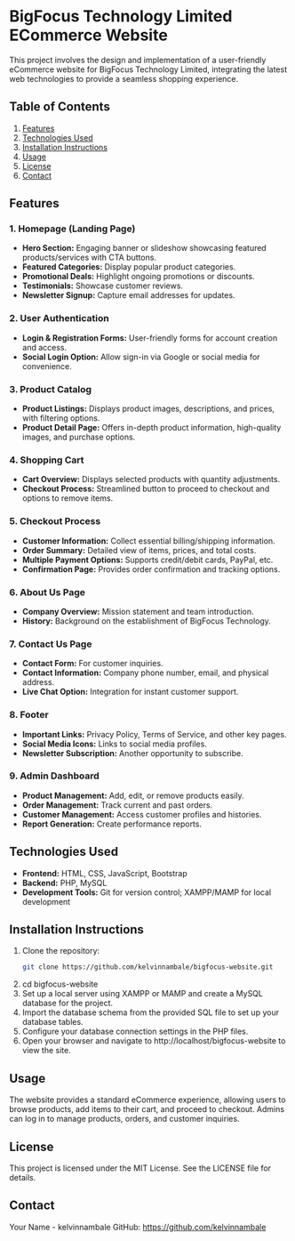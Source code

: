 # BigFocus Technology Limited ECommerce Website

This project involves the design and implementation of a user-friendly eCommerce website for BigFocus Technology Limited, integrating the latest web technologies to provide a seamless shopping experience.

## Table of Contents

1. [Features](#features)
2. [Technologies Used](#technologies-used)
3. [Installation Instructions](#installation-instructions)
4. [Usage](#usage)
5. [License](#license)
6. [Contact](#contact)

## Features

### 1. Homepage (Landing Page)
- **Hero Section:** Engaging banner or slideshow showcasing featured products/services with CTA buttons.
- **Featured Categories:** Display popular product categories.
- **Promotional Deals:** Highlight ongoing promotions or discounts.
- **Testimonials:** Showcase customer reviews.
- **Newsletter Signup:** Capture email addresses for updates.

### 2. User Authentication
- **Login & Registration Forms:** User-friendly forms for account creation and access.
- **Social Login Option:** Allow sign-in via Google or social media for convenience.

### 3. Product Catalog
- **Product Listings:** Displays product images, descriptions, and prices, with filtering options.
- **Product Detail Page:** Offers in-depth product information, high-quality images, and purchase options.

### 4. Shopping Cart
- **Cart Overview:** Displays selected products with quantity adjustments.
- **Checkout Process:** Streamlined button to proceed to checkout and options to remove items.

### 5. Checkout Process
- **Customer Information:** Collect essential billing/shipping information.
- **Order Summary:** Detailed view of items, prices, and total costs.
- **Multiple Payment Options:** Supports credit/debit cards, PayPal, etc.
- **Confirmation Page:** Provides order confirmation and tracking options.

### 6. About Us Page
- **Company Overview:** Mission statement and team introduction.
- **History:** Background on the establishment of BigFocus Technology.

### 7. Contact Us Page
- **Contact Form:** For customer inquiries.
- **Contact Information:** Company phone number, email, and physical address.
- **Live Chat Option:** Integration for instant customer support.

### 8. Footer
- **Important Links:** Privacy Policy, Terms of Service, and other key pages.
- **Social Media Icons:** Links to social media profiles.
- **Newsletter Subscription:** Another opportunity to subscribe.

### 9. Admin Dashboard
- **Product Management:** Add, edit, or remove products easily.
- **Order Management:** Track current and past orders.
- **Customer Management:** Access customer profiles and histories.
- **Report Generation:** Create performance reports.

## Technologies Used

- **Frontend:** HTML, CSS, JavaScript, Bootstrap
- **Backend:** PHP, MySQL 
- **Development Tools:** Git for version control; XAMPP/MAMP for local development

## Installation Instructions

1. Clone the repository:
   ```bash
   git clone https://github.com/kelvinnambale/bigfocus-website.git
2. cd bigfocus-website
3. Set up a local server using XAMPP or MAMP and create a MySQL database for the project.
4. Import the database schema from the provided SQL file to set up your database tables.
5. Configure your database connection settings in the PHP files.
6. Open your browser and navigate to http://localhost/bigfocus-website to view the site.

## Usage
The website provides a standard eCommerce experience, allowing users to browse products, add items to their cart, and proceed to checkout.
Admins can log in to manage products, orders, and customer inquiries.

## License
This project is licensed under the MIT License. See the LICENSE file for details.

## Contact
Your Name - kelvinnambale
GitHub: https://github.com/kelvinnambale
